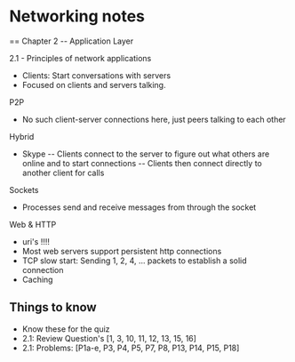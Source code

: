 # Networking notes

== Chapter 2 -- Application Layer

2.1 - Principles of network applications
- Clients: Start conversations with servers
- Focused on clients and servers talking.

P2P
- No such client-server connections here, just peers talking to each other

Hybrid
- Skype
-- Clients connect to the server to figure out what others are online and to start connections
-- Clients then connect directly to another client for calls

Sockets
- Processes send and receive messages from through the socket

Web & HTTP
- uri's !!!!
- Most web servers support persistent http connections
- TCP slow start: Sending 1, 2, 4, ... packets to establish a solid connection
- Caching

## Things to know
- Know these for the quiz
- 2.1: Review Question's [1, 3, 10, 11, 12, 13, 15, 16]
- 2.1: Problems: [P1a-e, P3, P4, P5, P7, P8, P13, P14, P15, P18]
